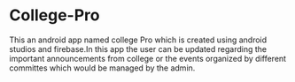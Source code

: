 # College-Pro
This an android app named college Pro which is created using android studios and firebase.In this app the user can be updated regarding the important announcements from college or the events organized by different committes which would be managed by the admin.
